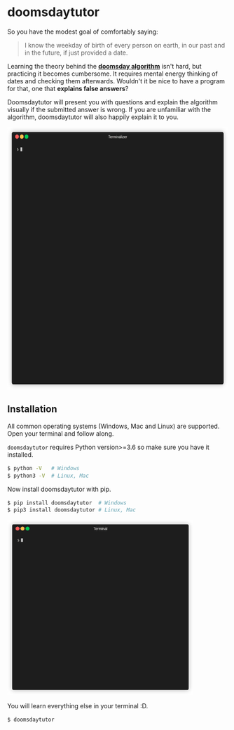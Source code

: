 # doomsdaytutor

So you have the modest goal of comfortably saying:

> I know the weekday of birth of every person on earth, in our past and in the future, if just provided a date.

Learning the theory behind the [**doomsday algorithm**](https://www.youtube.com/watch?v=z2x3SSBVGJU) isn't hard, but practicing it becomes cumbersome. It requires mental energy thinking of dates and checking them afterwards. Wouldn't it be nice to have a program for that, one that **explains false answers**?

Doomsdaytutor will present you with questions and explain the algorithm visually if the submitted answer is wrong. If you are unfamiliar with the algorithm, doomsdaytutor will also happily explain it to you.

<img src="assets/usage.gif" width="625" height="600">

## Installation
All common operating systems (Windows, Mac and Linux) are supported. Open your terminal and follow along.

`doomsdaytutor` requires Python version>=3.6 so make sure you have it installed. 
```bash
$ python -V   # Windows 
$ python3 -V  # Linux, Mac
```

Now install doomsdaytutor with pip.
```bash
$ pip install doomsdaytutor  # Windows
$ pip3 install doomsdaytutor # Linux, Mac
```

<img src="assets/install.gif" width="425" height="400">

You will learn everything else in your terminal :D.
```bash
$ doomsdaytutor
```

